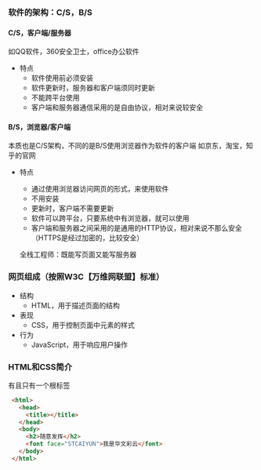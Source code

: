 ### 软件的架构：C/S，B/S
#### C/S，客户端/服务器
  如QQ软件，360安全卫士，office办公软件
* 特点
  * 软件使用前必须安装
  * 软件更新时，服务器和客户端须同时更新
  * 不能跨平台使用
  * 客户端和服务器通信采用的是自由协议，相对来说较安全

#### B/S，浏览器/客户端
  本质也是C/S架构，不同的是B/S使用浏览器作为软件的客户端
  如京东，淘宝，知乎的官网
* 特点
  * 通过使用浏览器访问网页的形式，来使用软件
  * 不用安装
  * 更新时，客户端不需要更新
  * 软件可以跨平台，只要系统中有浏览器，就可以使用
  * 客户端和服务器之间采用的是通用的HTTP协议，相对来说不那么安全（HTTPS是经过加密的，比较安全）
  
  全栈工程师：既能写页面又能写服务器
  
### 网页组成（按照W3C【万维网联盟】标准）
* 结构
  * HTML，用于描述页面的结构
* 表现
  * CSS，用于控制页面中元素的样式
* 行为
  * JavaScript，用于响应用户操作

### HTML和CSS简介
  有且只有一个根标签<html></html>
 ```html
  <html>
    <head>
      <title></title>
    </head>
    <body>
      <h2>随意发挥</h2>
      <font face="STCAIYUN">我是华文彩云</font>
    </body>
  </html>
 ```
